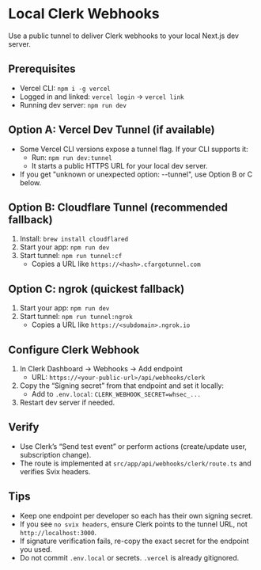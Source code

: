 # Local Clerk Webhooks

Use a public tunnel to deliver Clerk webhooks to your local Next.js dev server.

## Prerequisites
- Vercel CLI: `npm i -g vercel`
- Logged in and linked: `vercel login` → `vercel link`
- Running dev server: `npm run dev`

## Option A: Vercel Dev Tunnel (if available)
- Some Vercel CLI versions expose a tunnel flag. If your CLI supports it:
  - Run: `npm run dev:tunnel`
  - It starts a public HTTPS URL for your local dev server.
- If you get "unknown or unexpected option: --tunnel", use Option B or C below.

## Option B: Cloudflare Tunnel (recommended fallback)
1. Install: `brew install cloudflared`
2. Start your app: `npm run dev`
3. Start tunnel: `npm run tunnel:cf`
   - Copies a URL like `https://<hash>.cfargotunnel.com`

## Option C: ngrok (quickest fallback)
1. Start your app: `npm run dev`
2. Start tunnel: `npm run tunnel:ngrok`
   - Copies a URL like `https://<subdomain>.ngrok.io`

## Configure Clerk Webhook
1. In Clerk Dashboard → Webhooks → Add endpoint
   - URL: `https://<your-public-url>/api/webhooks/clerk`
2. Copy the “Signing secret” from that endpoint and set it locally:
   - Add to `.env.local`: `CLERK_WEBHOOK_SECRET=whsec_...`
3. Restart dev server if needed.

## Verify
- Use Clerk’s “Send test event” or perform actions (create/update user, subscription change).
- The route is implemented at `src/app/api/webhooks/clerk/route.ts` and verifies Svix headers.

## Tips
- Keep one endpoint per developer so each has their own signing secret.
- If you see `no svix headers`, ensure Clerk points to the tunnel URL, not `http://localhost:3000`.
- If signature verification fails, re-copy the exact secret for the endpoint you used.
- Do not commit `.env.local` or secrets. `.vercel` is already gitignored.
